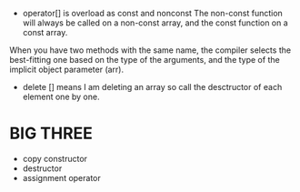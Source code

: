 * operator[] is overload as const and nonconst 
The non-const function will always be called on a non-const array, and the const function on a const array.

When you have two methods with the same name, the compiler selects the best-fitting one based on the type of the arguments, and the type of the implicit object parameter (arr).

* delete [] means I am deleting an array so call the desctructor of each element one by one.

# BIG THREE
* copy constructor
* destructor
* assignment operator